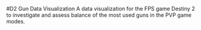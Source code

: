#D2 Gun Data Visualization
A data visualization for the FPS game Destiny 2 to investigate and assess balance of the most used guns in the PVP game modes.
